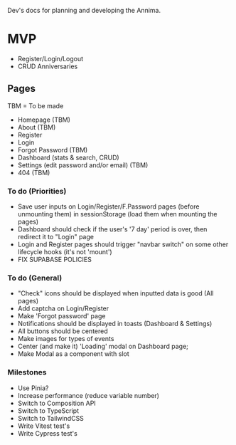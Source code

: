 Dev's docs for planning and developing the Annima.

# MVP

- Register/Login/Logout
- CRUD Anniversaries

## Pages

TBM = To be made

- Homepage (TBM)
- About (TBM)
- Register
- Login
- Forgot Password (TBM)
- Dashboard (stats & search, CRUD)
- Settings (edit password and/or email) (TBM)
- 404 (TBM)

### To do (Priorities)

- Save user inputs on Login/Register/F.Password pages (before unmounting them) in sessionStorage (load them when mounting the pages)
- Dashboard should check if the user's '7 day' period is over, then redirect it to "Login" page
- Login and Register pages should trigger "navbar switch" on some other lifecycle hooks (it's not 'mount')
- FIX SUPABASE POLICIES

### To do (General)

- "Check" icons should be displayed when inputted data is good (All pages)
- Add captcha on Login/Register
- Make 'Forgot password' page
- Notifications should be displayed in toasts (Dashboard & Settings)
- All buttons should be centered
- Make images for types of events
- Center (and make it) 'Loading' modal on Dashboard page;
- Make Modal as a component with slot

### Milestones

- Use Pinia?
- Increase performance (reduce variable number)
- Switch to Composition API
- Switch to TypeScript
- Switch to TailwindCSS
- Write Vitest test's
- Write Cypress test's
